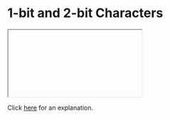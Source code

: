 # 1-bit and 2-bit Characters 

<iframe></iframe>

Click [here](Explanation.md) for an explanation.

